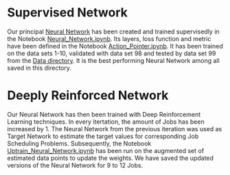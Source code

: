 # Supervised Network

Our principal [Neural Network](https://github.com/Dieguinho1612/Job-Scheduling-Deep-Reinforcement-Learning/blob/main/Neural_Networks/Neural_Network.h5) has been created and trained supervisedly in the Notebook [Neural_Network.ipynb](https://github.com/Dieguinho1612/Job-Scheduling-Deep-Reinforcement-Learning/blob/main/Notebooks/Neural_Network.ipynb). Its layers, loss function and metric have been defined in the Notebook [Action_Pointer.ipynb](https://github.com/Dieguinho1612/Job-Scheduling-Deep-Reinforcement-Learning/blob/main/Notebooks/Action_Pointer.ipynb). It has been trained on the data sets 1-10, validated with data set 98 and tested by data set 99 from the [Data directory](https://github.com/Dieguinho1612/Job-Scheduling-Deep-Reinforcement-Learning/tree/main/Data). It is the best performing Neural Network among all saved in this directory.

# Deeply Reinforced Network

Our Neural Network has then been trained with Deep Reinforcement Learning techniques. In every itertation, the amount of Jobs has been increased by 1. The Neural Network from the previous iteration was used as Target Network to estimate the target values for corresponding Job Scheduling Problems. Subsequently, the Notebook [Uptrain_Neural_Network.ipynb](https://github.com/Dieguinho1612/Job-Scheduling-Deep-Reinforcement-Learning/blob/main/Notebooks/Uptrain_Neural_Network.ipynb) has been run on the augmented set of estimated data points to update the weights. We have saved the updated versions of the Neural Network for 9 to 12 Jobs.
